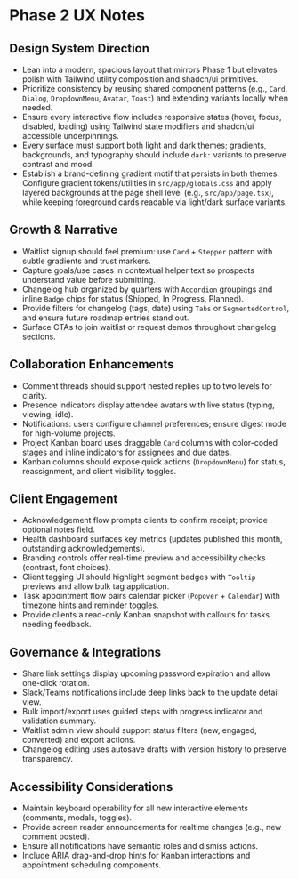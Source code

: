 # Phase 2 UX Notes

## Design System Direction
- Lean into a modern, spacious layout that mirrors Phase 1 but elevates polish with Tailwind utility composition and shadcn/ui primitives.
- Prioritize consistency by reusing shared component patterns (e.g., `Card`, `Dialog`, `DropdownMenu`, `Avatar`, `Toast`) and extending variants locally when needed.
- Ensure every interactive flow includes responsive states (hover, focus, disabled, loading) using Tailwind state modifiers and shadcn/ui accessible underpinnings.
- Every surface must support both light and dark themes; gradients, backgrounds, and typography should include `dark:` variants to preserve contrast and mood.
- Establish a brand-defining gradient motif that persists in both themes. Configure gradient tokens/utilities in `src/app/globals.css` and apply layered backgrounds at the page shell level (e.g., `src/app/page.tsx`), while keeping foreground cards readable via light/dark surface variants.

## Growth & Narrative

- Waitlist signup should feel premium: use `Card` + `Stepper` pattern with subtle gradients and trust markers.
- Capture goals/use cases in contextual helper text so prospects understand value before submitting.
- Changelog hub organized by quarters with `Accordion` groupings and inline `Badge` chips for status (Shipped, In Progress, Planned).
- Provide filters for changelog (tags, date) using `Tabs` or `SegmentedControl`, and ensure future roadmap entries stand out.
- Surface CTAs to join waitlist or request demos throughout changelog sections.

## Collaboration Enhancements

- Comment threads should support nested replies up to two levels for clarity.
- Presence indicators display attendee avatars with live status (typing, viewing, idle).
- Notifications: users configure channel preferences; ensure digest mode for high-volume projects.
- Project Kanban board uses draggable `Card` columns with color-coded stages and inline indicators for assignees and due dates.
- Kanban columns should expose quick actions (`DropdownMenu`) for status, reassignment, and client visibility toggles.

## Client Engagement

- Acknowledgement flow prompts clients to confirm receipt; provide optional notes field.
- Health dashboard surfaces key metrics (updates published this month, outstanding acknowledgements).
- Branding controls offer real-time preview and accessibility checks (contrast, font choices).
- Client tagging UI should highlight segment badges with `Tooltip` previews and allow bulk tag application.
- Task appointment flow pairs calendar picker (`Popover` + `Calendar`) with timezone hints and reminder toggles.
- Provide clients a read-only Kanban snapshot with callouts for tasks needing feedback.

## Governance & Integrations

- Share link settings display upcoming password expiration and allow one-click rotation.
- Slack/Teams notifications include deep links back to the update detail view.
- Bulk import/export uses guided steps with progress indicator and validation summary.
- Waitlist admin view should support status filters (new, engaged, converted) and export actions.
- Changelog editing uses autosave drafts with version history to preserve transparency.

## Accessibility Considerations

- Maintain keyboard operability for all new interactive elements (comments, modals, toggles).
- Provide screen reader announcements for realtime changes (e.g., new comment posted).
- Ensure all notifications have semantic roles and dismiss actions.
- Include ARIA drag-and-drop hints for Kanban interactions and appointment scheduling components.
